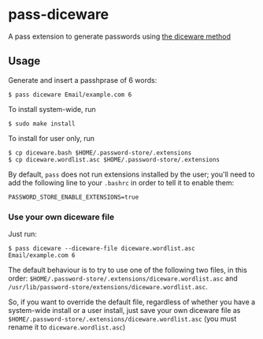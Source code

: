 # pass-diceware
A pass extension to generate passwords using [the diceware method](http://world.std.com/%7Ereinhold/diceware.html)

## Usage
Generate and insert a passhprase of 6 words:

    $ pass diceware Email/example.com 6

To install system-wide, run

    $ sudo make install
    
To install for user only, run

    $ cp diceware.bash $HOME/.password-store/.extensions
    $ cp diceware.wordlist.asc $HOME/.password-store/.extensions
    
By default, ``pass`` does not run extensions installed by the user; you'll need to add the following line to your ``.bashrc`` in order to tell it to enable them:

    PASSWORD_STORE_ENABLE_EXTENSIONS=true

### Use your own diceware file
Just run:

    $ pass diceware --diceware-file diceware.wordlist.asc Email/example.com 6

The default behaviour is to try to use one of the following two files, in this order: ``$HOME/.password-store/.extensions/diceware.wordlist.asc`` and ``/usr/lib/password-store/extensions/diceware.wordlist.asc``. 

So, if you want to override the default file, regardless of whether you have a system-wide install or a user install, just save your own diceware file as ``$HOME/.password-store/.extensions/diceware.wordlist.asc`` (you must rename it to ``diceware.wordlist.asc``)
